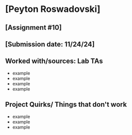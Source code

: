 # [Peyton Roswadovski]
## [Assignment #10]
## [Submission date: 11/24/24]
## Worked with/sources: Lab TAs
* example
* example
* example
* example
## Project Quirks/ Things that don't work
* example
* example
* example
